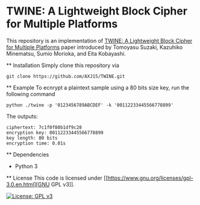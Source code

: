 # TWINE: A Lightweight Block Cipher for Multiple Platforms

This repository is an implementation of [TWINE: A Lightweight Block Cipher for Multiple Platforms](TWINE_A_Lightweight_Block_Cipher_for_Multiple_Platforms.pdf) paper introduced by Tomoyasu Suzaki, Kazuhiko Minematsu, Sumio Morioka, and Eita Kobayashi.

** Installation
Simply clone this repository via

	git clone https://github.com/AXJ15/TWINE.git

** Example
To ecnrypt a plaintext sample using a 80 bits size key, run the following command

	python ./twine -p '0123456789ABCDEF' -k '00112233445566778899'

The outputs:

	ciphertext: 7c1f0f80b1df9c28
	encryption key: 00112233445566778899
	key length: 80 bits
	encryption time: 0.01s

** Dependencies
- Python 3

** License
This code is licensed under [[https://www.gnu.org/licenses/gpl-3.0.en.html][GNU GPL v3]].

[![License: GPL v3](https://img.shields.io/badge/License-GPLv3-blue.svg)](https://www.gnu.org/licenses/gpl-3.0)
